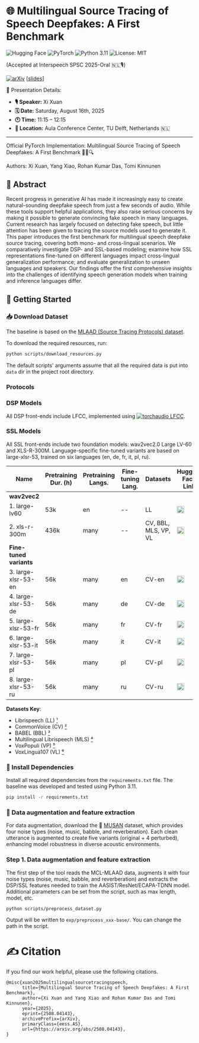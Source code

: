# 🌐 Multilingual Source Tracing of Speech Deepfakes: A First Benchmark

![Hugging Face](https://img.shields.io/badge/Hugging%20Face-%23F1C40F.svg?logo=Hugging%20Face&logoColor=white)
![PyTorch](https://img.shields.io/badge/PyTorch-%23EE4C2C.svg?logo=pytorch&logoColor=white)
![Python 3.11](https://img.shields.io/badge/Python-3.11-blue?logo=python&logoColor=white)
![License: MIT](https://img.shields.io/badge/License-MIT-green.svg)


(Accepted at Interspeech SPSC 2025-Oral 🇳🇱🎙) 

[![arXiv](https://img.shields.io/badge/arXiv-2508.09294v1-b31b1b.svg)](https://www.arxiv.org/abs/2508.04143) [[slides](https://beaverton-my.sharepoint.com/personal/xixuan3_um_cityu_edu_hk/Documents/Interspeech25_SPSC_PPT_Xi_Xuan.pdf?CT=1756894314188&OR=ItemsView)]

📅 Presentation Details:
*   **🎙️ Speaker:** Xi Xuan
*   **🗓️ Date:** Saturday, August 16th, 2025
*   **🕚 Time:** 11:15 – 12:15
*   **📍 Location:** Aula Conference Center, TU Delft, Netherlands 🇳🇱

---

Official PyTorch Implementation: Multilingual Source Tracing of Speech Deepfakes: A First Benchmark 🕵️‍♂️🔍

Authors: Xi Xuan, Yang Xiao, Rohan Kumar Das, Tomi Kinnunen


## 📌 Abstract

Recent progress in generative AI has made it increasingly easy to create natural-sounding deepfake speech from just a few seconds of audio. While these tools support helpful applications, they also raise serious concerns by making it possible to generate convincing fake speech in many languages. Current research has largely focused on detecting fake speech, but little attention has been given to tracing the source models used to generate it. This paper introduces the first benchmark for multilingual speech deepfake source tracing, covering both mono- and cross-lingual scenarios. We comparatively investigate DSP- and SSL-based modeling; examine how SSL representations fine-tuned on different languages impact cross-lingual generalization performance; and evaluate generalization to unseen languages and speakers. Our findings offer the first comprehensive insights into the challenges of identifying speech generation models when training and inference languages differ. 

## 🚀 Getting Started

### 📥 Download Dataset

The baseline is based on the [MLAAD (Source Tracing Protocols) dataset](https://deepfake-total.com/sourcetracing).

To download the required resources, run:

```bash
python scripts/download_resources.py
```
The default scripts' arguments assume that all the required data is put into `data` dir in the project root directory.

### Protocols

### DSP Models

All DSP front-ends include LFCC, implemented using [![torchaudio LFCC](https://img.shields.io/badge/torchaudio-LFCC-blue?logo=pytorch)](https://docs.pytorch.org/audio/main/generated/torchaudio.transforms.LFCC.html).



### SSL Models

All SSL front-ends include two foundation models: wav2vec2.0 Large LV-60 and XLS-R-300M. Language-specific fine-tuned variants are based on large-xlsr-53, trained on six languages (en, de, fr, it, pl, ru).  

| Name              | Pretraining Dur. (h) | Pretraining Langs. | Fine-tuning Lang. | Datasets        | Hugging Face Link |
|-------------------|----------------------|--------------------|-------------------|-----------------|-------------------|
| **wav2vec2**      |                      |                    |                   |                 |                   |
| 1. large-lv60     | 53k                  | en                 | --                | LL              | [<img src="https://huggingface.co/front/assets/huggingface_logo.svg" alt="Hugging Face" width="20"/>](https://huggingface.co/facebook/wav2vec2-large-lv60) |
| 2. xls-r-300m     | 436k                 | many               | --                | CV, BBL, MLS, VP, VL | [<img src="https://huggingface.co/front/assets/huggingface_logo.svg" alt="Hugging Face" width="20"/>](https://huggingface.co/facebook/wav2vec2-xls-r-300m) |
| **Fine-tuned variants** |             |                    |                   |                 |                   |
| 3. large-xlsr-53-en | 56k                | many               | en                | CV-en           | [<img src="https://huggingface.co/front/assets/huggingface_logo.svg" alt="Hugging Face" width="20"/>](https://huggingface.co/jonatasgrosman/wav2vec2-large-xlsr-53-english) |
| 4. large-xlsr-53-de | 56k                | many               | de                | CV-de           | [<img src="https://huggingface.co/front/assets/huggingface_logo.svg" alt="Hugging Face" width="20"/>](https://huggingface.co/jonatasgrosman/wav2vec2-large-xlsr-53-german) |
| 5. large-xlsr-53-fr | 56k                | many               | fr                | CV-fr           | [<img src="https://huggingface.co/front/assets/huggingface_logo.svg" alt="Hugging Face" width="20"/>](https://huggingface.co/jonatasgrosman/wav2vec2-large-xlsr-53-french) |
| 6. large-xlsr-53-it | 56k                | many               | it                | CV-it           | [<img src="https://huggingface.co/front/assets/huggingface_logo.svg" alt="Hugging Face" width="20"/>](https://huggingface.co/jonatasgrosman/wav2vec2-large-xlsr-53-italian) |
| 7. large-xlsr-53-pl | 56k                | many               | pl                | CV-pl           | [<img src="https://huggingface.co/front/assets/huggingface_logo.svg" alt="Hugging Face" width="20"/>](https://huggingface.co/jonatasgrosman/wav2vec2-large-xlsr-53-polish) |
| 8. large-xlsr-53-ru | 56k                | many               | ru                | CV-ru           | [<img src="https://huggingface.co/front/assets/huggingface_logo.svg" alt="Hugging Face" width="20"/>](https://huggingface.co/jonatasgrosman/wav2vec2-large-xlsr-53-russian) |

**Datasets Key**:  
- Librispeech (LL) [¹](https://ieeexplore.ieee.org/document/7178964)  
- CommonVoice (CV) [²](https://arxiv.org/abs/1912.06670)  
- BABEL (BBL) [³](https://citeseerx.ist.psu.edu/document?repid=rep1&type=pdf&doi=31a13cefb42647e924e0d2778d341decc44c40e9)  
- Multilingual Librispeech (MLS) [⁴](https://arxiv.org/abs/2012.03411)  
- VoxPopuli (VP) [⁵](https://arxiv.org/abs/2101.00390)  
- VoxLingua107 (VL) [⁶](https://arxiv.org/abs/2011.12998)


### 🧰 Install Dependencies

Install all required dependencies from the `requirements.txt` file. The baseline was developed and tested using Python 3.11.

```bash
pip install -r requirements.txt
```

### 📂 Data augmentation and feature extraction

For data augmentation, download the 🎵 [MUSAN](https://www.openslr.org/17/) dataset, which provides four noise types (noise, music, babble, and reverberation). Each clean utterance is augmented to create five variants (original + 4 perturbed), enhancing model robustness in diverse acoustic environments.

### Step 1. Data augmentation and feature extraction

The first step of the tool reads the MCL-MLAAD data, augments it with four noise types (noise, music, babble, and reverberation) and extracts
the DSP/SSL features needed to train the AASIST/ResNet/ECAPA-TDNN model.  Additional parameters can be set from the script,
such as max length, model, etc. 

```bash
python scripts/preprocess_dataset.py
```

Output will be written to `exp/preprocess_xxx-base/`. You can change the path in the script. 



# ✍️ Citation
If you find our work helpful, please use the following citations.
```  
@misc{xuan2025multilingualsourcetracingspeech,
      title={Multilingual Source Tracing of Speech Deepfakes: A First Benchmark}, 
      author={Xi Xuan and Yang Xiao and Rohan Kumar Das and Tomi Kinnunen},
      year={2025},
      eprint={2508.04143},
      archivePrefix={arXiv},
      primaryClass={eess.AS},
      url={https://arxiv.org/abs/2508.04143}, 
}
```



